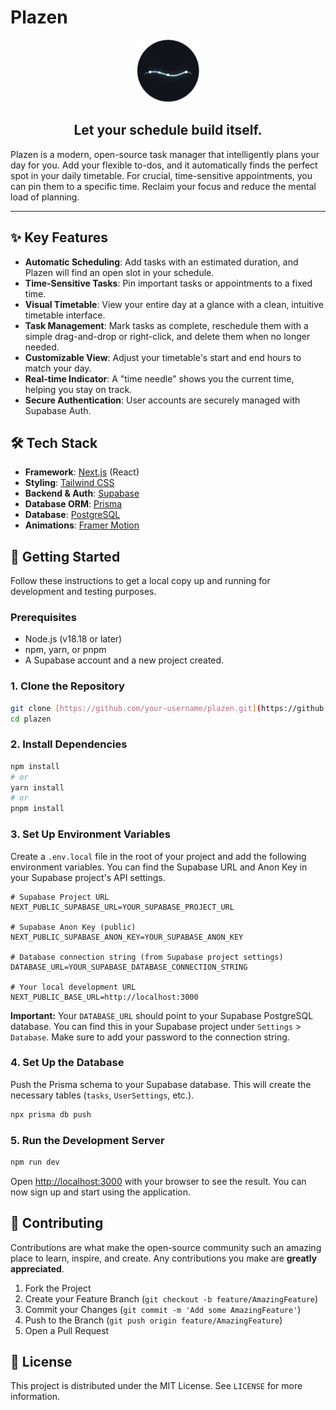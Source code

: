 # Plazen

<p align="center">
  <img src = "src/app/favicon.ico" height=100 width=100>
</p>

<h2 align="center">Let your schedule build itself.</h2>

Plazen is a modern, open-source task manager that intelligently plans your day for you. Add your flexible to-dos, and it automatically finds the perfect spot in your daily timetable. For crucial, time-sensitive appointments, you can pin them to a specific time. Reclaim your focus and reduce the mental load of planning.

---

## ✨ Key Features

- **Automatic Scheduling**: Add tasks with an estimated duration, and Plazen will find an open slot in your schedule.
- **Time-Sensitive Tasks**: Pin important tasks or appointments to a fixed time.
- **Visual Timetable**: View your entire day at a glance with a clean, intuitive timetable interface.
- **Task Management**: Mark tasks as complete, reschedule them with a simple drag-and-drop or right-click, and delete them when no longer needed.
- **Customizable View**: Adjust your timetable's start and end hours to match your day.
- **Real-time Indicator**: A "time needle" shows you the current time, helping you stay on track.
- **Secure Authentication**: User accounts are securely managed with Supabase Auth.

## 🛠️ Tech Stack

- **Framework**: [Next.js](https://nextjs.org/) (React)
- **Styling**: [Tailwind CSS](https://tailwindcss.com/)
- **Backend & Auth**: [Supabase](https://supabase.io/)
- **Database ORM**: [Prisma](https://www.prisma.io/)
- **Database**: [PostgreSQL](https://www.postgresql.org/)
- **Animations**: [Framer Motion](https://www.framer.com/motion/)

## 🚀 Getting Started

Follow these instructions to get a local copy up and running for development and testing purposes.

### Prerequisites

- Node.js (v18.18 or later)
- npm, yarn, or pnpm
- A Supabase account and a new project created.

### 1. Clone the Repository

```bash
git clone [https://github.com/your-username/plazen.git](https://github.com/your-username/plazen.git)
cd plazen
```

### 2. Install Dependencies

```bash
npm install
# or
yarn install
# or
pnpm install
```

### 3. Set Up Environment Variables

Create a `.env.local` file in the root of your project and add the following environment variables. You can find the Supabase URL and Anon Key in your Supabase project's API settings.

```env
# Supabase Project URL
NEXT_PUBLIC_SUPABASE_URL=YOUR_SUPABASE_PROJECT_URL

# Supabase Anon Key (public)
NEXT_PUBLIC_SUPABASE_ANON_KEY=YOUR_SUPABASE_ANON_KEY

# Database connection string (from Supabase project settings)
DATABASE_URL=YOUR_SUPABASE_DATABASE_CONNECTION_STRING

# Your local development URL
NEXT_PUBLIC_BASE_URL=http://localhost:3000
```

**Important:** Your `DATABASE_URL` should point to your Supabase PostgreSQL database. You can find this in your Supabase project under `Settings` > `Database`. Make sure to add your password to the connection string.

### 4. Set Up the Database

Push the Prisma schema to your Supabase database. This will create the necessary tables (`tasks`, `UserSettings`, etc.).

```bash
npx prisma db push
```

### 5. Run the Development Server

```bash
npm run dev
```

Open [http://localhost:3000](http://localhost:3000) with your browser to see the result. You can now sign up and start using the application.

## 🤝 Contributing

Contributions are what make the open-source community such an amazing place to learn, inspire, and create. Any contributions you make are **greatly appreciated**.

1.  Fork the Project
2.  Create your Feature Branch (`git checkout -b feature/AmazingFeature`)
3.  Commit your Changes (`git commit -m 'Add some AmazingFeature'`)
4.  Push to the Branch (`git push origin feature/AmazingFeature`)
5.  Open a Pull Request

## 📄 License

This project is distributed under the MIT License. See `LICENSE` for more information.
